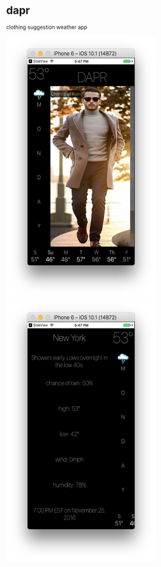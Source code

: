 # dapr
clothing suggestion weather app




<img src="/images/ss2.jpg" alt="alt text" width="400" height="700">
<img src="/images/ss1.jpg" alt="alt text" width="400" height="700">
